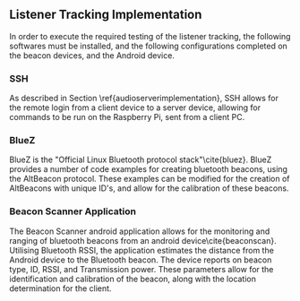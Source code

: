 ## Listener Tracking Implementation

In order to execute the required testing of the listener tracking, the following
softwares must be installed, and the following configurations completed on the
beacon devices, and the Android device.

### SSH

As described in Section \ref{audioserverimplementation}, SSH allows for the
remote login from a client device to a server device, allowing for commands to
be run on the Raspberry Pi, sent from a client PC.

### BlueZ

BlueZ is the "Official Linux Bluetooth protocol stack"\cite{bluez}. BlueZ
provides a number of code examples for creating bluetooth beacons, using the
AltBeacon protocol. These examples can be modified for the creation of
AltBeacons with unique ID's, and allow for the calibration of these beacons.

### Beacon Scanner Application

The Beacon Scanner android application allows for the monitoring and ranging of
bluetooth beacons from an android device\cite{beaconscan}. Utilising Bluetooth
RSSI, the application estimates the distance from the Android device to the
Bluetooth beacon. The device reports on beacon type, ID, RSSI, and Transmission
power. These parameters allow for the identification and calibration of the
beacon, along with the location determination for the client.
